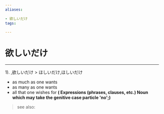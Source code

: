 ```yaml
---
aliases:
    
- 欲しいだけ
tags:
    
---
```


# 欲しいだけ
---
1).
,欲しいだけ > ほしいだけ,ほしいだけ

- as much as one wants
- as many as one wants
- all that one wishes for
**( Expressions (phrases, clauses, etc.) Noun which may take the genitive case particle 'no';)**
> see also: 
            